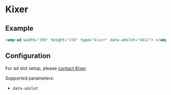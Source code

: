 <!---
Copyright 2016 The AMP HTML Authors. All Rights Reserved.

Licensed under the Apache License, Version 2.0 (the "License");
you may not use this file except in compliance with the License.
You may obtain a copy of the License at

      http://www.apache.org/licenses/LICENSE-2.0

Unless required by applicable law or agreed to in writing, software
distributed under the License is distributed on an "AS-IS" BASIS,
WITHOUT WARRANTIES OR CONDITIONS OF ANY KIND, either express or implied.
See the License for the specific language governing permissions and
limitations under the License.
-->

# Kixer

## Example

```html
<amp-ad width="300" height="250" type="kixer" data-adslot="6812"> </amp-ad>
```

## Configuration

For ad slot setup, please [contact Kixer](http://kixer.com).

Supported parameters:

-   `data-adslot`
